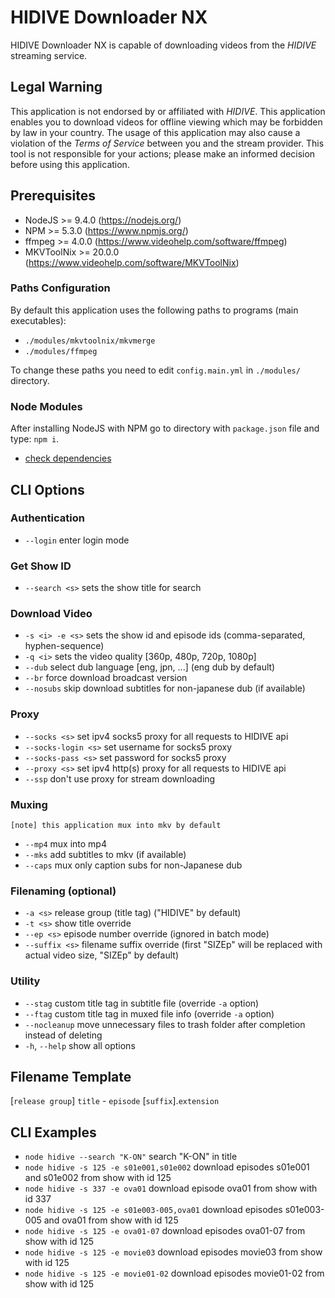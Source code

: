 # HIDIVE Downloader NX

HIDIVE Downloader NX is capable of downloading videos from the *HIDIVE* streaming service.

## Legal Warning

This application is not endorsed by or affiliated with *HIDIVE*. This application enables you to download videos for offline viewing which may be forbidden by law in your country. The usage of this application may also cause a violation of the *Terms of Service* between you and the stream provider. This tool is not responsible for your actions; please make an informed decision before using this application.

## Prerequisites

* NodeJS >= 9.4.0 (https://nodejs.org/)
* NPM >= 5.3.0 (https://www.npmjs.org/)
* ffmpeg >= 4.0.0 (https://www.videohelp.com/software/ffmpeg)
* MKVToolNix >= 20.0.0 (https://www.videohelp.com/software/MKVToolNix)

### Paths Configuration

By default this application uses the following paths to programs (main executables):
* `./modules/mkvtoolnix/mkvmerge`
* `./modules/ffmpeg`

To change these paths you need to edit `config.main.yml` in `./modules/` directory.

### Node Modules

After installing NodeJS with NPM go to directory with `package.json` file and type: `npm i`.
* [check dependencies](https://david-dm.org/seiya-dev/hidive-downloader-nx)

## CLI Options

### Authentication

* `--login` enter login mode

### Get Show ID

* `--search <s>` sets the show title for search

### Download Video

* `-s <i> -e <s>` sets the show id and episode ids (comma-separated, hyphen-sequence)
* `-q <i>` sets the video quality [360p, 480p, 720p, 1080p]
* `--dub` select dub language [eng, jpn, ...] (eng dub by default)
* `--br` force download broadcast version
* `--nosubs` skip download subtitles for non-japanese dub (if available)

### Proxy

* `--socks <s>` set ipv4 socks5 proxy for all requests to HIDIVE api
* `--socks-login <s>` set username for socks5 proxy
* `--socks-pass <s>`  set password for socks5 proxy
* `--proxy <s>` set ipv4 http(s) proxy for all requests to HIDIVE api
* `--ssp` don't use proxy for stream downloading

### Muxing

`[note] this application mux into mkv by default`
* `--mp4` mux into mp4
* `--mks` add subtitles to mkv (if available)
* `--caps` mux only caption subs for non-Japanese dub

### Filenaming (optional)

* `-a <s>` release group (title tag) ("HIDIVE" by default)
* `-t <s>` show title override
* `--ep <s>` episode number override (ignored in batch mode)
* `--suffix <s>` filename suffix override (first "SIZEp" will be replaced with actual video size, "SIZEp" by default)

### Utility

* `--stag` custom title tag in subtitle file (override `-a` option)
* `--ftag` custom title tag in muxed file info (override `-a` option)
* `--nocleanup` move unnecessary files to trash folder after completion instead of deleting
* `-h`, `--help` show all options

## Filename Template

[`release group`] `title` - `episode` [`suffix`].`extension`

## CLI Examples

* `node hidive --search "K-ON"` search "K-ON" in title
* `node hidive -s 125 -e s01e001,s01e002` download episodes s01e001 and s01e002 from show with id 125
* `node hidive -s 337 -e ova01` download episode ova01 from show with id 337
* `node hidive -s 125 -e s01e003-005,ova01` download episodes s01e003-005 and ova01 from show with id 125
* `node hidive -s 125 -e ova01-07` download episodes ova01-07 from show with id 125
* `node hidive -s 125 -e movie03` download episodes movie03 from show with id 125
* `node hidive -s 125 -e movie01-02` download episodes movie01-02 from show with id 125
